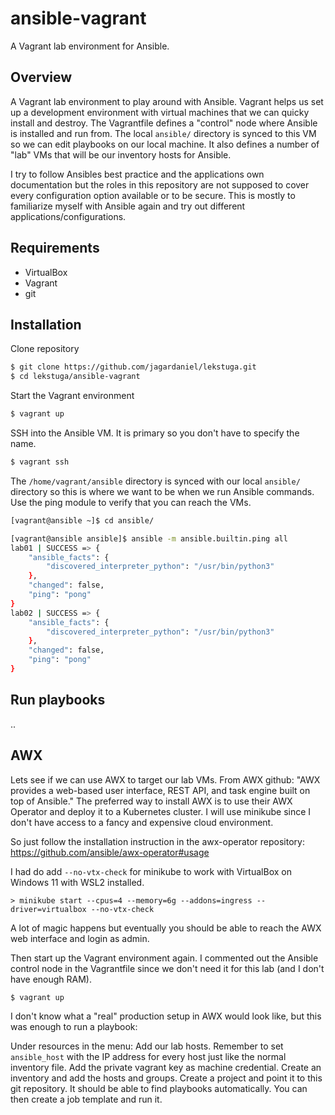# ansible-vagrant
A Vagrant lab environment for Ansible.

## Overview
A Vagrant lab environment to play around with Ansible. Vagrant helps us set up a development environment with virtual machines that we can quicky install and destroy. The Vagrantfile defines a "control" node where Ansible is installed and run from. The local `ansible/` directory is synced to this VM so we can edit playbooks on our local machine. It also defines a number of "lab" VMs that will be our inventory hosts for Ansible.

I try to follow Ansibles best practice and the applications own documentation but the roles in this repository are not supposed to cover every configuration option available or to be secure. This is mostly to familiarize myself with Ansible again and try out different applications/configurations.

## Requirements
- VirtualBox
- Vagrant
- git

## Installation
Clone repository
```bash
$ git clone https://github.com/jagardaniel/lekstuga.git
$ cd lekstuga/ansible-vagrant
```

Start the Vagrant environment
```bash
$ vagrant up
```

SSH into the Ansible VM. It is primary so you don't have to specify the name.
```bash
$ vagrant ssh
```

The `/home/vagrant/ansible` directory is synced with our local `ansible/` directory so this is where we want to be when we run Ansible commands. Use the ping module to verify that you can reach the VMs.

```bash
[vagrant@ansible ~]$ cd ansible/

[vagrant@ansible ansible]$ ansible -m ansible.builtin.ping all
lab01 | SUCCESS => {
    "ansible_facts": {
        "discovered_interpreter_python": "/usr/bin/python3"
    },
    "changed": false,
    "ping": "pong"
}
lab02 | SUCCESS => {
    "ansible_facts": {
        "discovered_interpreter_python": "/usr/bin/python3"
    },
    "changed": false,
    "ping": "pong"
}
```

## Run playbooks
..


## AWX
Lets see if we can use AWX to target our lab VMs. From AWX github: "AWX provides a web-based user interface, REST API, and task engine built on top of Ansible." The preferred way to install AWX is to use their AWX Operator and deploy it to a Kubernetes cluster. I will use minikube since I don't have access to a fancy and expensive cloud environment.

So just follow the installation instruction in the awx-operator repository: https://github.com/ansible/awx-operator#usage

I had do add `--no-vtx-check` for minikube to work with VirtualBox on Windows 11 with WSL2 installed.
```
> minikube start --cpus=4 --memory=6g --addons=ingress --driver=virtualbox --no-vtx-check
```

A lot of magic happens but eventually you should be able to reach the AWX web interface and login as admin.

Then start up the Vagrant environment again. I commented out the Ansible control node in the Vagrantfile since we don't need it for this lab (and I don't have enough RAM).

```bash
$ vagrant up
```

I don't know what a "real" production setup in AWX would look like, but this was enough to run a playbook:

Under resources in the menu: Add our lab hosts. Remember to set `ansible_host` with the IP address for every host just like the normal inventory file. Add the private vagrant key as machine credential. Create an inventory and add the hosts and groups. Create a project and point it to this git repository. It should be able to find playbooks automatically. You can then create a job template and run it.
